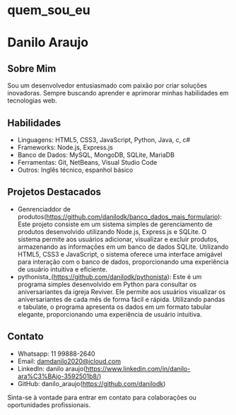 # quem_sou_eu

# Danilo Araujo

## Sobre Mim
Sou um desenvolvedor entusiasmado com paixão por criar soluções inovadoras. Sempre buscando aprender e aprimorar minhas habilidades em tecnologias web.

## Habilidades
- Linguagens: HTML5, CSS3, JavaScript, Python, Java, c, c#
- Frameworks: Node.js, Express.js
- Banco de Dados: MySQL, MongoDB, SQLite, MariaDB
- Ferramentas: Git, NetBeans, Visual Studio Code
- Outros: Inglês técnico, espanhol básico

## Projetos Destacados
- Genrenciaddor de produtos(https://github.com/danilodk/banco_dados_mais_formulario): Este projeto consiste em um sistema simples de gerenciamento de produtos desenvolvido utilizando Node.js, Express.js e SQLite. O sistema permite aos usuários adicionar, visualizar e excluir produtos, armazenando as informações em um banco de dados SQLite. Utilizando HTML5, CSS3 e JavaScript, o sistema oferece uma interface amigável para interação com o banco de dados, proporcionando uma experiência de usuário intuitiva e eficiente.
- pythonista_(https://github.com/danilodk/pythonista): Este é um programa simples desenvolvido em Python para consultar os aniversariantes da igreja Reviver. Ele permite aos usuários visualizar os aniversariantes de cada mês de forma fácil e rápida. Utilizando pandas e tabulate, o programa apresenta os dados em um formato tabular elegante, proporcionando uma experiência de usuário intuitiva.

## Contato
- Whatsapp: 11 99888-2640
- Email: damdanilo2020@icloud.com
- LinkedIn: danilo araujo(https://www.linkedin.com/in/danilo-ara%C3%BAjo-3592501b8/)
- GitHub: danilo_araujo(https://github.com/danilodk)

Sinta-se à vontade para entrar em contato para colaborações ou oportunidades profissionais.
